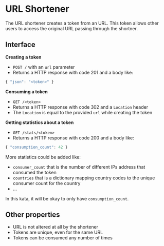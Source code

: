 # URL Shortener

The URL shortener creates a token from an URL. This token allows other users to
access the original URL passing through the shortner.

## Interface

**Creating a token**

* `POST /` with an `url` parameter
* Returns a HTTP response with code 201 and a body like:

``` javascript
{ "json": "<token>" }
```

**Consuming a token**

* `GET /<token>`
* Returns a HTTP response with code 302 and a `Location` header
* The `Location` is equal to the provided `url` while creating the token

**Getting statistics about a token**

* `GET /stats/<token>`
* Returns a HTTP response with code 200 and a body like:

``` javascript
{ "consumption_count": 42 }
```

More statistics could be added like:

* `consumer_count` that is the number of different IPs address that consumed the token
* `countries` that is a dictionary mapping country codes to  the unique consumer count for the country
* ...

In this kata, it will be okay to only have `consumption_count`.

## Other properties

- URL is not altered at all by the shortener
- Tokens are unique, even for the same URL
- Tokens can be consumed any number of times

